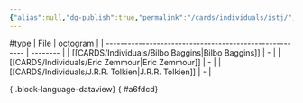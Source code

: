 ```yaml
---
{"alias":null,"dg-publish":true,"permalink":"/cards/individuals/istj/","dgPassFrontmatter":true,"noteIcon":"1","created":"2023-04-29T12:09:39.846+02:00","updated":"2023-05-02T11:09:07.016+02:00"}
---
```


#type
| File                                                    | octogram |
| ------------------------------------------------------- | -------- |
| [[CARDS/Individuals/Bilbo Baggins\|Bilbo Baggins]]   | \-       |
| [[CARDS/Individuals/Eric Zemmour\|Eric Zemmour]]     | \-       |
| [[CARDS/Individuals/J.R.R. Tolkien\|J.R.R. Tolkien]] | \-       |

{ .block-language-dataview}
{ #a6fdcd}


